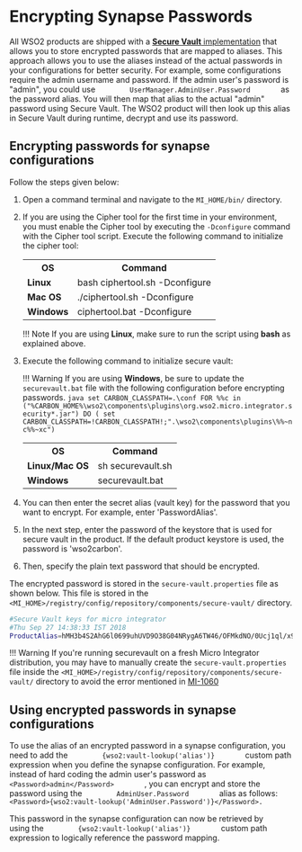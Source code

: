 # Encrypting Synapse Passwords

All WSO2 products are shipped with a [**Secure Vault** implementation](../../references/security/customizing-secure-vault.md)
that allows you to store encrypted passwords that are mapped to aliases.
This approach allows you to use the aliases instead of the actual
passwords in your configurations for better security. For example, some
configurations require the admin username and password. If the admin
user's password is "admin", you could use `         UserManager.AdminUser.Password        ` as the password alias.
You will then map that alias to the actual "admin" password using Secure
Vault. The WSO2 product will then look up this alias in Secure Vault during runtime, decrypt and use its password.

## Encrypting passwords for synapse configurations

Follow the steps given below:

1.  Open a command terminal and navigate to the `MI_HOME/bin/` directory.
2.  If you are using the Cipher tool for the first time in your environment, you must enable the Cipher tool by 
executing the `-Dconfigure` command with the Cipher tool script. Execute the following command to initialize the 
cipher tool:

	<table>
		<tr>
			<th>OS</th>
			<th>Command</th>
		</tr>
		<tr>
        	<td><b>Linux</b></td>
        	<td>bash ciphertool.sh -Dconfigure</td>
        </tr>
		<tr>
			<td><b>Mac OS</b></td>
			<td>./ciphertool.sh -Dconfigure</td>
		</tr>
		<tr>
			<td><b>Windows</b></td>
			<td>ciphertool.bat -Dconfigure</td>
		</tr>
	</table>
	
    !!! Note 
        If you are using **Linux**, make sure to run the script using **bash** as explained above.

3.  Execute the following command to initialize secure vault:

	!!! Warning
	    If you are using **Windows**, be sure to update the `securevault.bat` file with the following configuration before  encrypting passwords.
		```java
		set CARBON_CLASSPATH=.\conf
		    FOR %%c in ("%CARBON_HOME%\wso2\components\plugins\org.wso2.micro.integrator.security*.jar") DO (
		    set CARBON_CLASSPATH=!CARBON_CLASSPATH!;".\wso2\components\plugins\%%~nc%%~xc")
		```

	<table>
		<tr>
			<th>OS</th>
			<th>Command</th>
		</tr>
		<tr>
			<td><b>Linux/Mac OS</b></td>
			<td>sh securevault.sh</td>
		</tr>
		<tr>
			<td><b>Windows</b></td>
			<td>securevault.bat </td>
		</tr>
	</table>
	
4.  You can then enter the secret alias (vault key) for the password that you want to encrypt. For example, enter 
'PasswordAlias'.
5.  In the next step, enter the password of the keystore that is used for secure vault in the product. If the default
 product keystore is used, the password is 'wso2carbon'.
6.  Then, specify the plain text password that should be encrypted.

The encrypted password is stored in the `secure-vault.properties` file as shown below. This file is stored in the `<MI_HOME>/registry/config/repository/components/secure-vault/` directory.

```bash
#Secure Vault keys for micro integrator
#Thu Sep 27 14:38:33 IST 2018
ProductAlias=hMH3b4S2AhG6l0699uhUVD9O38G04NRygA6TW46/OFMkdNO/0Ucj1ql/x9gCRKrR2TVLFYaM7Sx7E14dJ4IoOaIX9zql9ZxG9bF6ktG2rrktRGoB39BuaLIJ/wPYLoNT26bKr7QXj+NR16eQWlckn1f40Ru2zvE/2wG2smuQL7g67Ptw4DL800IaNYWW8vnhHfaeK+E5CgOKQnTDnwuDDodjiXsJh+2mu2l0KdgDPdxcSjb8uPVC1OubRymygqOJpzKg6Md1R42fGgKGBG9CP9pRj7hW95dVy9h23tHx22ejCrSoxIiEoQjAIIu2wVCBI7fY2HUKBUQOHhb+kenawA\=\=
```

!!! Warning
    If you're running securevault on a fresh Micro Integrator distribution, you may have to manually create the `secure-vault.properties` file inside the `<MI_HOME>/registry/config/repository/components/secure-vault/` directory to avoid the error mentioned in [MI-1060](https://github.com/wso2/micro-integrator/issues/1060)
         

## Using encrypted passwords in synapse configurations

To use the alias of an encrypted password in a synapse configuration,
you need to add the `         {wso2:vault-lookup('alias')}        `
custom path expression when you define the synapse configuration. For
example, instead of hard coding the admin user's password as
`         <Password>admin</Password>        ` , you can encrypt and
store the password using the `         AdminUser.Password        ` alias
as follows:
`         <Password>{wso2:vault-lookup('AdminUser.Password')}</Password>.        `

This password in the synapse configuration can now be retrieved by
using the `         {wso2:vault-lookup('alias')}        ` custom path
expression to logically reference the password mapping.
